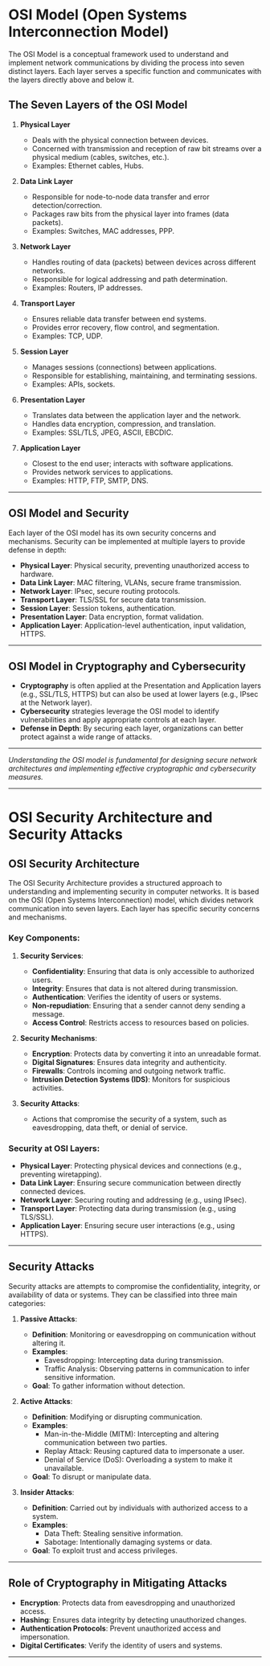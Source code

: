 # OSI Model (Open Systems Interconnection Model)

The OSI Model is a conceptual framework used to understand and implement network communications by dividing the process into seven distinct layers. Each layer serves a specific function and communicates with the layers directly above and below it.

## The Seven Layers of the OSI Model

1. **Physical Layer**

   - Deals with the physical connection between devices.
   - Concerned with transmission and reception of raw bit streams over a physical medium (cables, switches, etc.).
   - Examples: Ethernet cables, Hubs.

2. **Data Link Layer**

   - Responsible for node-to-node data transfer and error detection/correction.
   - Packages raw bits from the physical layer into frames (data packets).
   - Examples: Switches, MAC addresses, PPP.

3. **Network Layer**

   - Handles routing of data (packets) between devices across different networks.
   - Responsible for logical addressing and path determination.
   - Examples: Routers, IP addresses.

4. **Transport Layer**

   - Ensures reliable data transfer between end systems.
   - Provides error recovery, flow control, and segmentation.
   - Examples: TCP, UDP.

5. **Session Layer**

   - Manages sessions (connections) between applications.
   - Responsible for establishing, maintaining, and terminating sessions.
   - Examples: APIs, sockets.

6. **Presentation Layer**

   - Translates data between the application layer and the network.
   - Handles data encryption, compression, and translation.
   - Examples: SSL/TLS, JPEG, ASCII, EBCDIC.

7. **Application Layer**
   - Closest to the end user; interacts with software applications.
   - Provides network services to applications.
   - Examples: HTTP, FTP, SMTP, DNS.

---

## OSI Model and Security

Each layer of the OSI model has its own security concerns and mechanisms. Security can be implemented at multiple layers to provide defense in depth:

- **Physical Layer**: Physical security, preventing unauthorized access to hardware.
- **Data Link Layer**: MAC filtering, VLANs, secure frame transmission.
- **Network Layer**: IPsec, secure routing protocols.
- **Transport Layer**: TLS/SSL for secure data transmission.
- **Session Layer**: Session tokens, authentication.
- **Presentation Layer**: Data encryption, format validation.
- **Application Layer**: Application-level authentication, input validation, HTTPS.

---

## OSI Model in Cryptography and Cybersecurity

- **Cryptography** is often applied at the Presentation and Application layers (e.g., SSL/TLS, HTTPS) but can also be used at lower layers (e.g., IPsec at the Network layer).
- **Cybersecurity** strategies leverage the OSI model to identify vulnerabilities and apply appropriate controls at each layer.
- **Defense in Depth**: By securing each layer, organizations can better protect against a wide range of attacks.

---

_Understanding the OSI model is fundamental for designing secure network architectures and implementing effective cryptographic and cybersecurity measures._

---

# OSI Security Architecture and Security Attacks

## OSI Security Architecture

The OSI Security Architecture provides a structured approach to understanding and implementing security in computer networks. It is based on the OSI (Open Systems Interconnection) model, which divides network communication into seven layers. Each layer has specific security concerns and mechanisms.

### Key Components:

1. **Security Services**:

   - **Confidentiality**: Ensuring that data is only accessible to authorized users.
   - **Integrity**: Ensures that data is not altered during transmission.
   - **Authentication**: Verifies the identity of users or systems.
   - **Non-repudiation**: Ensuring that a sender cannot deny sending a message.
   - **Access Control**: Restricts access to resources based on policies.

2. **Security Mechanisms**:

   - **Encryption**: Protects data by converting it into an unreadable format.
   - **Digital Signatures**: Ensures data integrity and authenticity.
   - **Firewalls**: Controls incoming and outgoing network traffic.
   - **Intrusion Detection Systems (IDS)**: Monitors for suspicious activities.

3. **Security Attacks**:
   - Actions that compromise the security of a system, such as eavesdropping, data theft, or denial of service.

### Security at OSI Layers:

- **Physical Layer**: Protecting physical devices and connections (e.g., preventing wiretapping).
- **Data Link Layer**: Ensuring secure communication between directly connected devices.
- **Network Layer**: Securing routing and addressing (e.g., using IPsec).
- **Transport Layer**: Protecting data during transmission (e.g., using TLS/SSL).
- **Application Layer**: Ensuring secure user interactions (e.g., using HTTPS).

---

## Security Attacks

Security attacks are attempts to compromise the confidentiality, integrity, or availability of data or systems. They can be classified into three main categories:

1. **Passive Attacks**:

   - **Definition**: Monitoring or eavesdropping on communication without altering it.
   - **Examples**:
     - Eavesdropping: Intercepting data during transmission.
     - Traffic Analysis: Observing patterns in communication to infer sensitive information.
   - **Goal**: To gather information without detection.

2. **Active Attacks**:

   - **Definition**: Modifying or disrupting communication.
   - **Examples**:
     - Man-in-the-Middle (MITM): Intercepting and altering communication between two parties.
     - Replay Attack: Reusing captured data to impersonate a user.
     - Denial of Service (DoS): Overloading a system to make it unavailable.
   - **Goal**: To disrupt or manipulate data.

3. **Insider Attacks**:
   - **Definition**: Carried out by individuals with authorized access to a system.
   - **Examples**:
     - Data Theft: Stealing sensitive information.
     - Sabotage: Intentionally damaging systems or data.
   - **Goal**: To exploit trust and access privileges.

---

## Role of Cryptography in Mitigating Attacks

- **Encryption**: Protects data from eavesdropping and unauthorized access.
- **Hashing**: Ensures data integrity by detecting unauthorized changes.
- **Authentication Protocols**: Prevent unauthorized access and impersonation.
- **Digital Certificates**: Verify the identity of users and systems.

---
